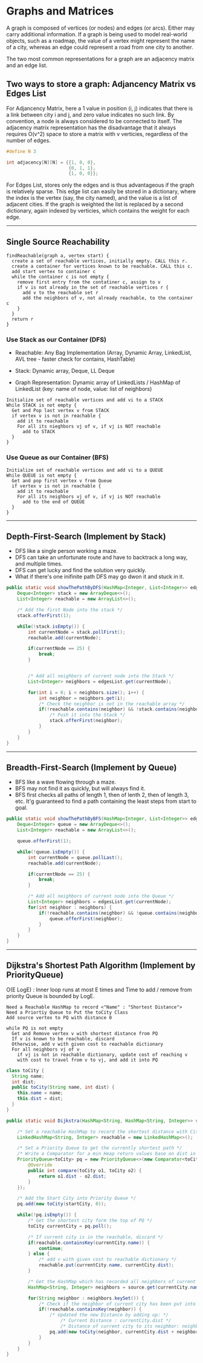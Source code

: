 # Graphs and Matrices

A graph is composed of vertices (or nodes) and edges (or arcs). Either may carry additional information. If a graph is being used to model real-world objects, such as a roadmap, the value of a vertex might represent the name of a city, whereas an edge could represent a road from one city to another.


The two most common representations for a graph are an adjacency matrix and an edge list. 

## Two ways to store a graph: Adjancency Matrix vs Edges List

For Adjancency Matrix, here a 1 value in position (i, j) indicates that there is a link between city i and j, and zero value indicates no such link. By convention, a node is always considered to be connected to itself. The adjacency matrix representation has the disadvantage that it always requires O(v^2) space to store a matrix with v verticies, regardless of the number of edges. 

```c
#define N 3

int adjacency[N][N] = {{1, 0, 0},
                       {0, 1, 1},
                       {1, 0, 0}};
```

For Edges List, stores only the edges and is thus advantageous if the graph is
relatively sparse. This edge list can easily be stored in a dictionary, where the index is the vertex (say, the city named), and the value is a list of adjacent cities. If the graph is weighted the list is replaced by a second dictionary, again indexed by verticies, which contains the weight for each edge.

***

## Single Source Reachability

```
findReachable(graph a, vertex start) {
  create a set of reachable vertices, initially empty. CALL this r.
  create a container for vertices known to be reachable. CALL this c.
  add start vertex to container c
  while the container c is not empty {
    remove first entry from the contatiner c, assign to v
    if v is not already in the set of reachable vertices r {
      add v to the reachable set r
      add the neighbors of v, not already reachable, to the container c
    }
  }
  return r 
}
```


### Use Stack as our Container (DFS)

- Reachable: Any Bag Implementation (Array, Dynamic Array, LinkedList, AVL tree - faster check for contains, HashTable)

- Stack: Dynamic array, Deque, LL Deque

- Graph Representation: Dynamic array of LinkedLists / HashMap of LinkedList (key: name of node, value: list of neighbors)

```
Initialize set of reachable vertices and add vi to a STACK
While STACK is not empty {
  Get and Pop last vertex v from STACK
  if vertex v is not in reachable {
    add it to reachable
    For all its nieghbors vj of v, if vj is NOT reachable
      add to STACK
  }
}
```

### Use Queue as our Container (BFS)

```
Initialize set of reachable vertices and add vi to a QUEUE
While QUEUE is not empty {
  Get and pop first vertex v from Queue
  if vertex v is not in reachable {
    add it to reachable
    For all its neighbors vj of v, if vj is NOT reachable
      add to the end of QUEUE
  } 
}
```

***

## Depth-First-Search (Implement by Stack)
- DFS like a single person working a maze.
- DFS can take an unfortunate route and have to backtrack a long way, and multiple times.
- DFS can get lucky and find the solution very quickly.
- What if there's one inifinite path DFS may go dwon it and stuck in it.

```java
public static void showThePathByDFS(HashMap<Integer, List<Integer>> edgesList) {
    Deque<Integer> stack = new ArrayDeque<>();
    List<Integer> reachable = new ArrayList<>();

    /* Add the first Node into the stack */
    stack.offerFirst(1);

    while(!stack.isEmpty()) {
        int currentNode = stack.pollFirst();
        reachable.add(currentNode);

        if(currentNode == 25) {
            break;
        }


        /* Add all neighbors of current node into the Stack */
        List<Integer> neighbors = edgesList.get(currentNode);

        for(int i = 0; i < neighbors.size(); i++) {
            int neighbor = neighbors.get(i);
            /* Check the neighbor is not in the reachable array */
            if(!reachable.contains(neighbor) && !stack.contains(neighbor)) {
                /* Push it into the Stack */
                stack.offerFirst(neighbor);
            }
        }
    }
}
```

***

## Breadth-First-Search (Implement by Queue)
- BFS like a wave flowing through a maze.
- BFS may not find it as quickly, but will always find it.
- BFS first checks all paths of length 1, then of lenth 2, then of length 3, etc. It'g guaranteed to find a path containing the least steps from start to goal.

```java
public static void showThePathByBFS(HashMap<Integer, List<Integer>> edgesList) {
    Deque<Integer> queue = new ArrayDeque<>();
    List<Integer> reachable = new ArrayList<>();

    queue.offerFirst(1);

    while(!queue.isEmpty()) {
        int currentNode = queue.pollLast();
        reachable.add(currentNode);

        if(currentNode == 25) {
            break;
        }

        /* Add all neighbors of current node into the Queue */
        List<Integer> neighbors = edgesList.get(currentNode);
        for(int neighbor : neighbors) {
            if(!reachable.contains(neighbor) && !queue.contains(neighbor)) {
                queue.offerFirst(neighbor);
            }
        }
    }
}
```

***

## Dijkstra's Shortest Path Algorithm (Implement by PriorityQueue)

O(E LogE) : Inner loop runs at most E times and Time to add / remove from priority Queue is bounded by LogE.


```
Need a Reachable HashMap to record <"Name" : "Shortest Distance">
Need a Priortiy Queue to Put the toCity Class
Add source vertex to PQ with distance 0

while PQ is not empty
  Get and Remove vertex v with shortest distance from PQ
  If v is known to be reachable, discard
  Otherwise, add v with given cost to reachable dictionary 
  For all neighbors vj of v
    if vj is not in reachable dictionary, update cost of reaching v 
    with cost to travel from v to vj, and add it into PQ
```

```java
class toCity {
  String name;
  int dist;
  public toCity(String name, int dist) {
    this.name = name;
    this.dist = dist;
  }
}

public static void Dijkstra(HashMap<String, HashMap<String, Integer>> source, String startCity) {

    /* Set a reachable HashMap to record the shortest distance with City */
    LinkedHashMap<String, Integer> reachable = new LinkedHashMap<>();

    /* Set a Priority Queue to get the currently shortest path */
    /* Write a Comparator for a min Heap return values base on dist in class*/
    PriorityQueue<toCity> pq = new PriorityQueue<>(new Comparator<toCity>() {
        @Override
        public int compare(toCity o1, toCity o2) {
            return o1.dist - o2.dist;
        }
    });

    /* Add the Start City into Priority Queue */
    pq.add(new toCity(startCity, 0));

    while(!pq.isEmpty()) {
        /* Get the shortest city form the top of PQ */
        toCity currentCity = pq.poll();

        /* If current city is in the reachable, discard */
        if(reachable.containsKey(currentCity.name)) {
            continue;
        } else {
            /* add v with given cost to reachable dictionary */
            reachable.put(currentCity.name, currentCity.dist);
        }

        /* Get the HashMap which has recorded all neighbors of current City */
        HashMap<String, Integer> neighbors = source.get(currentCity.name);

        for(String neighbor : neighbors.keySet()) {
            /* Check if the neighbor of current city has been put into reachable map */
            if(!reachable.containsKey(neighbor)) {
                /* Updated the new Distance by adding up: */
                    /* Current Distance : currentCity.dist */
                    /* Distance of current city to its neighbor: neighbors.get(neighbor) */
                pq.add(new toCity(neighbor, currentCity.dist + neighbors.get(neighbor)));
            }
        }
    }
}
```